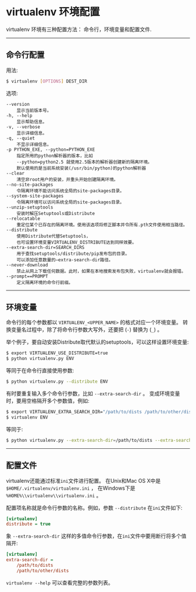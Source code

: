 # virtualenv 环境配置
virtualenv 环境有三种配置方法： 命令行，环境变量和配置文件.
***
## 命令行配置

用法:

``` bash
$ virtualenv [OPTIONS] DEST_DIR
```

选项:

    --version
        显示当前版本号。
    -h, --help
        显示帮助信息。
    -v, --verbose
        显示详细信息。
    -q, --quiet
        不显示详细信息。
    -p PYTHON_EXE, --python=PYTHON_EXE
        指定所用的python解析器的版本，比如
        --python=python2.5 就使用2.5版本的解析器创建新的隔离环境。
        默认使用的是当前系统安装(/usr/bin/python)的python解析器
    --clear
        清空非root用户的安装，并重头开始创建隔离环境。
    --no-site-packages
        令隔离环境不能访问系统全局的site-packages目录。
    --system-site-packages
        令隔离环境可以访问系统全局的site-packages目录。
    --unzip-setuptools
        安装时解压Setuptools或Distribute
    --relocatable
        重定位某个已存在的隔离环境。使用该选项将修正脚本并令所有.pth文件使用相当路径。
    --distribute
        使用Distribute代替Setuptools，
        也可设置环境变量VIRTUALENV_DISTRIBUTE达到同样效要。
    --extra-search-dir=SEARCH_DIRS
        用于查找setuptools/distribute/pip发布包的目录。
        可以添加任意数量的–extra-search-dir路径。
    --never-download
        禁止从网上下载任何数据。此时，如果在本地搜索发布包失败，virtualenv就会报错。
    --prompt==PROMPT
        定义隔离环境的命令行前缀。

***
## 环境变量

命令行的每个参数都以 ``VIRTUALENV_<UPPER_NAME>`` 的格式对应一个环境变量。
转换变量名过程中，除了将命令行参数大写外，还要把 (`-`) 替换为 (`_`) 。

举个例子，要自动安装Distribute取代默认的setuptools，可以这样设置环境变量:

``` bash
$ export VIRTUALENV_USE_DISTRIBUTE=true
$ python virtualenv.py ENV
```
等同于在命令行直接使用参数:
``` bash
$ python virtualenv.py --distribute ENV
```
有时要重复输入多个命令行参数，比如 `--extra-search-dir` 。
变成环境变量时，要用空格隔开多个参数值，例如:
``` bash
$ export VIRTUALENV_EXTRA_SEARCH_DIR="/path/to/dists /path/to/other/dists"
$ virtualenv ENV
```
等同于:
``` bash
$ python virtualenv.py --extra-search-dir=/path/to/dists --extra-search-dir=/path/to/other/dists ENV
```
***
## 配置文件

virtualenv还能通过标准`ini`文件进行配置。
在Unix和Mac OS X中是 ``$HOME/.virtualenv/virtualenv.ini`` ，
在Windows下是 ``%HOME%\\virtualenv\\virtualenv.ini`` 。

配置项名称就是命令行参数的名称。例如，参数 ``--distribute`` 在`ini`文件如下:
``` ini
[virtualenv]
distribute = true
```
象 ``--extra-search-dir`` 这样的多值命令行参数，在`ini`文件中要用断行将多个值隔开:
``` ini
[virtualenv]
extra-search-dir =
    /path/to/dists
    /path/to/other/dists
```
`virtualenv --help` 可以查看完整的参数列表。
